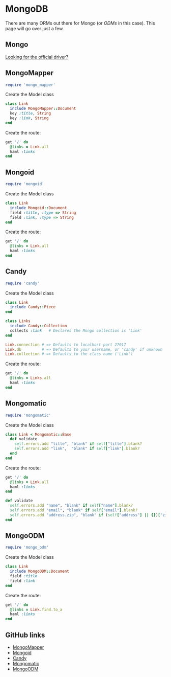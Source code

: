 # MongoDB

There are many ORMs out there for Mongo (or _ODMs_ in this case).
This page will go over just a few.

## Mongo

[Looking for the official
driver?](http://recipes.sinatrarb.com/p/databases/mongo?#article)

## MongoMapper

```ruby
require 'mongo_mapper'
```

Create the Model class

```ruby
class Link
  include MongoMapper::Document
  key :title, String
  key :link, String
end
```

Create the route:

```ruby
get '/' do
  @links = Link.all
  haml :links
end
```

## Mongoid

```ruby
require 'mongoid'
```

Create the Model class

```ruby
class Link
  include Mongoid::Document
  field :title, :type => String
  field :link, :type => String
end
```

Create the route:

```ruby
get '/' do
  @links = Link.all
  haml :links
end
```

## Candy

```ruby
require 'candy'
```

Create the Model class

```ruby
class Link
  include Candy::Piece
end

class Links
  include Candy::Collection
  collects :link   # Declares the Mongo collection is 'Link'
end

Link.connection # => Defaults to localhost port 27017
Link.db         # => Defaults to your username, or 'candy' if unknown
Link.collection # => Defaults to the class name ('Link')
```

Create the route:

```ruby
get '/' do
  @links = Links.all
  haml :links
end
```

## Mongomatic

```ruby
require 'mongomatic'
```

Create the Model class

```ruby
class Link < Mongomatic::Base
  def validate
    self.errors.add "title", "blank" if self["title"].blank?
    self.errors.add "link",  "blank" if self["link"].blank?
  end
end
```

Create the route:

```ruby
get '/' do
  @links = Link.all
  haml :links
end

def validate
  self.errors.add "name", "blank" if self["name"].blank?
  self.errors.add "email", "blank" if self["email"].blank?
  self.errors.add "address.zip", "blank" if (self["address"] || {})["zip"].blank?
end
```

## MongoODM

```ruby
require 'mongo_odm'
```

Create the Model class

```ruby
class Link
  include MongoODM::Document
  field :title
  field :link
end
```

Create the route:

```ruby
get '/' do
  @links = Link.find.to_a
  haml :links
end
```

## GitHub links

* [MongoMapper][mongomapper]
* [Mongoid][mongoid]
* [Candy][candy]
* [Mongomatic][mongomatic]
* [MongoODM][mongoodm]

[mongomapper]: http://mongomapper.com/
[mongoid]: http://mongoid.org/
[candy]: https://github.com/SFEley/candy
[mongomatic]: http://mongomatic.com/
[mongoodm]: https://github.com/carlosparamio/mongo_odm
